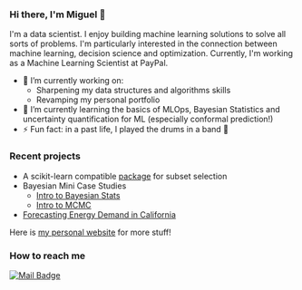 ### Hi there, I'm Miguel 👋

I'm a data scientist. I enjoy building machine learning solutions to solve all sorts of problems. I'm particularly interested in the connection between machine learning, decision science and optimization. Currently, I'm working as a Machine Learning Scientist at PayPal.

- 🔭 I’m currently working on:
  - Sharpening my data structures and algorithms skills
  - Revamping my personal portfolio
- 🌱 I’m currently learning the basics of MLOps, Bayesian Statistics and uncertainty quantification for ML (especially conformal prediction!)
- ⚡ Fun fact: in a past life, I played the drums in a band 🥁

<!-- I also write about non-data related topics in my blog -->

### Recent projects

* A scikit-learn compatible [package](https://github.com/miguelfmc/sklearn-discretefirstorder) for subset selection
* Bayesian Mini Case Studies
  * [Intro to Bayesian Stats](https://miguelfmc.github.io/projects/LogisticRegression-Part1.html)
  * [Intro to MCMC](https://miguelfmc.github.io/projects/LogisticRegression-Part2.html)
* [Forecasting Energy Demand in California](https://miguelfmc.github.io/projects/1_CaliforniaEnergyDemandEDA.html)

Here is [my personal website](https://miguelfmc.github.io/) for more stuff!

### How to reach me

<a href="mailto:miguelfm95@gmail.com">
    <img src="https://img.shields.io/badge/Gmail-D14836?style=for-the-badge&logo=gmail&logoColor=white" alt="Mail Badge"/>
</a>
